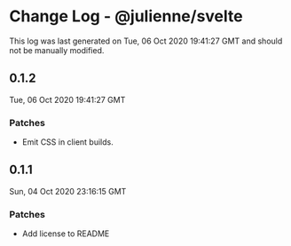 # Change Log - @julienne/svelte

This log was last generated on Tue, 06 Oct 2020 19:41:27 GMT and should not be manually modified.

## 0.1.2
Tue, 06 Oct 2020 19:41:27 GMT

### Patches

- Emit CSS in client builds.

## 0.1.1
Sun, 04 Oct 2020 23:16:15 GMT

### Patches

- Add license to README

